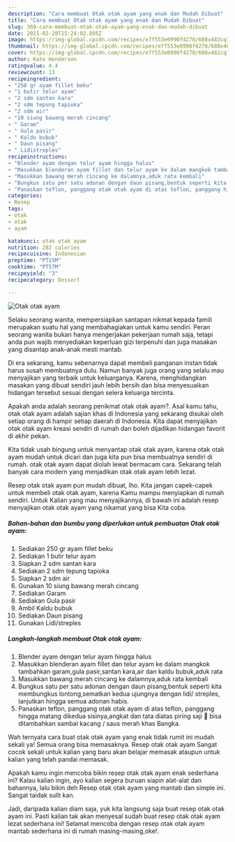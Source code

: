 ```yaml
---
description: "Cara membuat Otak otak ayam yang enak dan Mudah Dibuat"
title: "Cara membuat Otak otak ayam yang enak dan Mudah Dibuat"
slug: 369-cara-membuat-otak-otak-ayam-yang-enak-dan-mudah-dibuat
date: 2021-02-20T15:24:02.895Z
image: https://img-global.cpcdn.com/recipes/e7f553e0990f4270/680x482cq70/otak-otak-ayam-foto-resep-utama.jpg
thumbnail: https://img-global.cpcdn.com/recipes/e7f553e0990f4270/680x482cq70/otak-otak-ayam-foto-resep-utama.jpg
cover: https://img-global.cpcdn.com/recipes/e7f553e0990f4270/680x482cq70/otak-otak-ayam-foto-resep-utama.jpg
author: Kate Henderson
ratingvalue: 4.4
reviewcount: 13
recipeingredient:
- "250 gr ayam fillet beku"
- "1 butir telur ayam"
- "2 sdm santan kara"
- "2 sdm tepung tapioka"
- "2 sdm air"
- "10 siung bawang merah cincang"
- " Garam"
- " Gula pasir"
- " Kaldu bubuk"
- " Daun pisang"
- " Lidistreples"
recipeinstructions:
- "Blender ayam dengan telur ayam hingga halus"
- "Masukkan blenderan ayam fillet dan telur ayam ke dalam mangkok tambahkan garam,gula pasir,santan kara,air dan kaldu bubuk,aduk rata"
- "Masukkan bawang merah cincang ke dalamnya,aduk rata kembali"
- "Bungkus satu per satu adonan dengan daun pisang,bentuk seperti kita membungkus lontong,sematkan kedua ujungnya dengan lidi/ streples, lanjutkan hingga semua adonan habis."
- "Panaskan teflon, panggang otak otak ayam di atas teflon, panggang hingga matang dikedua sisinya,angkat dan tata diatas piring saji 🤗 bisa ditambahkan sambal kacang / saus merah khas Bangka."
categories:
- Resep
tags:
- otak
- otak
- ayam

katakunci: otak otak ayam 
nutrition: 282 calories
recipecuisine: Indonesian
preptime: "PT15M"
cooktime: "PT57M"
recipeyield: "3"
recipecategory: Dessert

---
```



![Otak otak ayam](https://img-global.cpcdn.com/recipes/e7f553e0990f4270/680x482cq70/otak-otak-ayam-foto-resep-utama.jpg)

Selaku seorang wanita, mempersiapkan santapan nikmat kepada famili merupakan suatu hal yang membahagiakan untuk kamu sendiri. Peran seorang  wanita bukan hanya mengerjakan pekerjaan rumah saja, tetapi anda pun wajib menyediakan keperluan gizi terpenuhi dan juga masakan yang disantap anak-anak mesti mantab.

Di era  sekarang, kamu sebenarnya dapat membeli panganan instan tidak harus susah membuatnya dulu. Namun banyak juga orang yang selalu mau menyajikan yang terbaik untuk keluarganya. Karena, menghidangkan masakan yang dibuat sendiri jauh lebih bersih dan bisa menyesuaikan hidangan tersebut sesuai dengan selera keluarga tercinta. 



Apakah anda adalah seorang penikmat otak otak ayam?. Asal kamu tahu, otak otak ayam adalah sajian khas di Indonesia yang sekarang disukai oleh setiap orang di hampir setiap daerah di Indonesia. Kita dapat menyajikan otak otak ayam kreasi sendiri di rumah dan boleh dijadikan hidangan favorit di akhir pekan.

Kita tidak usah bingung untuk menyantap otak otak ayam, karena otak otak ayam mudah untuk dicari dan juga kita pun bisa membuatnya sendiri di rumah. otak otak ayam dapat diolah lewat bermacam cara. Sekarang telah banyak cara modern yang menjadikan otak otak ayam lebih lezat.

Resep otak otak ayam pun mudah dibuat, lho. Kita jangan capek-capek untuk membeli otak otak ayam, karena Kamu mampu menyiapkan di rumah sendiri. Untuk Kalian yang mau menyajikannya, di bawah ini adalah resep menyajikan otak otak ayam yang nikamat yang bisa Kita coba.

<!--inarticleads1-->

##### Bahan-bahan dan bumbu yang diperlukan untuk pembuatan Otak otak ayam:

1. Sediakan 250 gr ayam fillet beku
1. Sediakan 1 butir telur ayam
1. Siapkan 2 sdm santan kara
1. Sediakan 2 sdm tepung tapioka
1. Siapkan 2 sdm air
1. Gunakan 10 siung bawang merah cincang
1. Sediakan  Garam
1. Sediakan  Gula pasir
1. Ambil  Kaldu bubuk
1. Sediakan  Daun pisang
1. Gunakan  Lidi/streples




<!--inarticleads2-->

##### Langkah-langkah membuat Otak otak ayam:

1. Blender ayam dengan telur ayam hingga halus
1. Masukkan blenderan ayam fillet dan telur ayam ke dalam mangkok tambahkan garam,gula pasir,santan kara,air dan kaldu bubuk,aduk rata
1. Masukkan bawang merah cincang ke dalamnya,aduk rata kembali
1. Bungkus satu per satu adonan dengan daun pisang,bentuk seperti kita membungkus lontong,sematkan kedua ujungnya dengan lidi/ streples, lanjutkan hingga semua adonan habis.
1. Panaskan teflon, panggang otak otak ayam di atas teflon, panggang hingga matang dikedua sisinya,angkat dan tata diatas piring saji 🤗 bisa ditambahkan sambal kacang / saus merah khas Bangka.




Wah ternyata cara buat otak otak ayam yang enak tidak rumit ini mudah sekali ya! Semua orang bisa memasaknya. Resep otak otak ayam Sangat cocok sekali untuk kalian yang baru akan belajar memasak ataupun untuk kalian yang telah pandai memasak.

Apakah kamu ingin mencoba bikin resep otak otak ayam enak sederhana ini? Kalau kalian ingin, ayo kalian segera buruan siapin alat-alat dan bahannya, lalu bikin deh Resep otak otak ayam yang mantab dan simple ini. Sangat taidak sulit kan. 

Jadi, daripada kalian diam saja, yuk kita langsung saja buat resep otak otak ayam ini. Pasti kalian tak akan menyesal sudah buat resep otak otak ayam lezat sederhana ini! Selamat mencoba dengan resep otak otak ayam mantab sederhana ini di rumah masing-masing,oke!.

